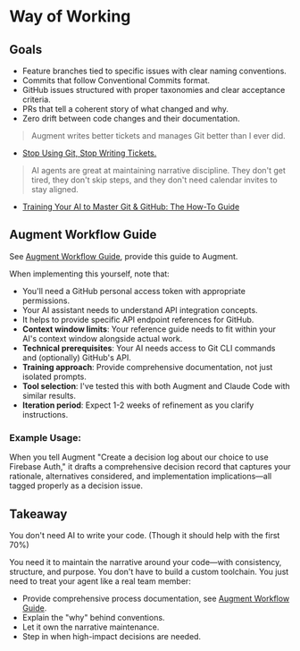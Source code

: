 # Way of Working

## Goals

- Feature branches tied to specific issues with clear naming conventions.
- Commits that follow Conventional Commits format.
- GitHub issues structured with proper taxonomies and clear acceptance criteria.
- PRs that tell a coherent story of what changed and why.
- Zero drift between code changes and their documentation.

> Augment writes better tickets and manages Git better than I ever did.

- [Stop Using Git, Stop Writing Tickets.](https://hyperdev.substack.com/p/stop-using-git-stop-writing-tickets)

> AI agents are great at maintaining narrative discipline. They don't get tired, they don't skip steps, and they don't need calendar invites to stay aligned.

- [Training Your AI to Master Git & GitHub: The How-To Guide](https://hyperdev.matsuoka.com/p/how-i-trained-augment-code-to-run)

## Augment Workflow Guide

See [Augment Workflow Guide](https://github.com/vanHeemstraSystems/template-default-repository/.augment/workflow_guide.md), provide this guide to Augment.

When implementing this yourself, note that:

- You'll need a GitHub personal access token with appropriate permissions.
- Your AI assistant needs to understand API integration concepts.
- It helps to provide specific API endpoint references for GitHub.
- **Context window limits**: Your reference guide needs to fit within your AI's context window alongside actual work.
- **Technical prerequisites**: Your AI needs access to Git CLI commands and (optionally) GitHub's API.
- **Training approach**: Provide comprehensive documentation, not just isolated prompts.
- **Tool selection**: I've tested this with both Augment and Claude Code with similar results.
- **Iteration period**: Expect 1-2 weeks of refinement as you clarify instructions.

### Example Usage:

When you tell Augment "Create a decision log about our choice to use Firebase Auth," it drafts a comprehensive decision record that captures your rationale, alternatives considered, and implementation implications—all tagged properly as a decision issue.

## Takeaway

You don't need AI to write your code. (Though it should help with the first 70%)

You need it to maintain the narrative around your code—with consistency, structure, and purpose. You don't have to build a custom toolchain. You just need to treat your agent like a real team member:

- Provide comprehensive process documentation, see [Augment Workflow Guide](https://github.com/vanHeemstraSystems/template-default-repository/.augment/workflow_guide.md).
- Explain the "why" behind conventions.
- Let it own the narrative maintenance.
- Step in when high-impact decisions are needed.
